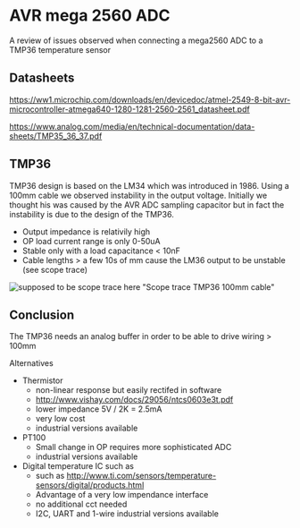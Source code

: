 # AVR mega 2560 ADC

A review of issues observed when connecting a mega2560 ADC to a TMP36 temperature sensor

## Datasheets
https://ww1.microchip.com/downloads/en/devicedoc/atmel-2549-8-bit-avr-microcontroller-atmega640-1280-1281-2560-2561_datasheet.pdf

https://www.analog.com/media/en/technical-documentation/data-sheets/TMP35_36_37.pdf

## TMP36

TMP36 design is based on the LM34 which was introduced in 1986.
Using a 100mm cable we observed instability in the output voltage. Initially we thought his was caused by the AVR ADC sampling capacitor but in fact the instability is due to the design of the TMP36. 


* Output impedance is relativily high
* OP load current range is only 0-50uA 
* Stable only with a load capacitance < 10nF 
* Cable lengths > a few 10s of mm cause the LM36 output to be unstable (see scope trace)

![supposed to be scope trace here](ArduinoAvr_ADC1_LM36.png) "Scope trace TMP36 100mm cable"

## Conclusion  
The TMP36 needs an analog buffer in order to be able to drive wiring > 100mm

Alternatives
* Thermistor 
   * non-linear response but easily rectifed in software
   * http://www.vishay.com/docs/29056/ntcs0603e3t.pdf
   * lower impedance 5V / 2K = 2.5mA
   * very low cost  
   * industrial versions available   
* PT100 
   * Small change in OP requires more sophisticated ADC
   * industrial versions available
* Digital temperature IC such as 
   * such as http://www.ti.com/sensors/temperature-sensors/digital/products.html
   * Advantage of a very low impendance interface
   * no additional cct needed
   * I2C, UART and 1-wire industrial versions available
